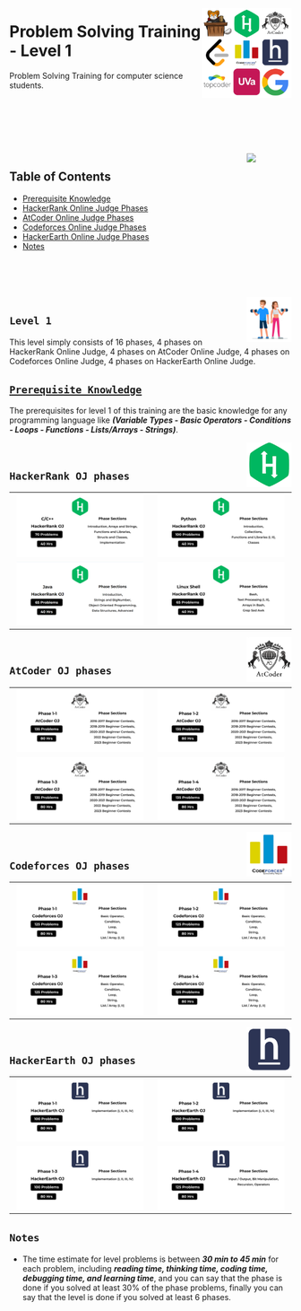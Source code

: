 <picture><img align="right" width="160" src="/logos/problem-solving-training.png"></img></picture>

# Problem Solving Training - Level 1
Problem Solving Training for computer science students.

<br><br><br><br>

<br>
<picture><img align="right" width="80" src="https://github.com/cs-MohamedAyman/cs-MohamedAyman/blob/master/repos-icons/agenda.png"></img></picture>

## Table of Contents
  * [Prerequisite Knowledge](#prerequisite-knowledge)
  * [HackerRank Online Judge Phases](#hackerrank-oj-phases)
  * [AtCoder Online Judge Phases](#atcoder-oj-phases)
  * [Codeforces Online Judge Phases](#codeforces-oj-phases)
  * [HackerEarth Online Judge Phases](#hackerearth-oj-phases)
  * [Notes](#notes)

<br><br><br><br>
<picture><img align="right" width="80" src="/logos/level-1.png"></img></picture>

## `Level 1`

This level simply consists of 16 phases, 4 phases on HackerRank Online Judge, 4 phases on AtCoder Online Judge, 4 phases on Codeforces Online Judge, 4 phases on HackerEarth Online Judge.

## [`Prerequisite Knowledge`](https://github.com/cs-MohamedAyman/computer-science-trainings/blob/master/programming-languages-and-object-oriented/README.md)
The prerequisites for level 1 of this training are the basic knowledge for any programming language like ***(Variable Types - Basic Operators - Conditions - Loops - Functions - Lists/Arrays - Strings)***.

<picture><img align="right" width="80" src="/logos/hackerrank.png"></img></picture>
<br>

## `HackerRank OJ phases`

<table>
    <tbody>
        <tr>
<td align="center"><a href="/level-1/hackerrank/cpp">         <img width="95%" src="/logos/hackerrank-01.png"></img></a></td>
<td align="center"><a href="/level-1/hackerrank/python">      <img width="95%" src="/logos/hackerrank-02.png"></img></a></td>
        </tr>
        <tr>
<td align="center"><a href="/level-1/hackerrank/java">        <img width="95%" src="/logos/hackerrank-03.png"></img></a></td>
<td align="center"><a href="/level-1/hackerrank/linux-shell"> <img width="95%" src="/logos/hackerrank-04.png"></img></a></td>
        </tr>
    </tbody>
</table>

<picture><img align="right" width="80" src="/logos/atcoder.png"></img></picture>
<br>

## `AtCoder OJ phases`

<table>
    <tbody>
        <tr>
<td align="center"><a href="/level-1/atcoder/phase-1-1">      <img width="95%" src="/logos/atcoder-01.png"></img></a></td>
<td align="center"><a href="/level-1/atcoder/phase-1-2">      <img width="95%" src="/logos/atcoder-02.png"></img></a></td>
        </tr>
        <tr>
<td align="center"><a href="/level-1/atcoder/phase-1-3">      <img width="95%" src="/logos/atcoder-03.png"></img></a></td>
<td align="center"><a href="/level-1/atcoder/phase-1-4">      <img width="95%" src="/logos/atcoder-04.png"></img></a></td>
        </tr>
    </tbody>
</table>

<picture><img align="right" width="80" src="/logos/codeforces.png"></img></picture>
<br>

## `Codeforces OJ phases`

<table>
    <tbody>
        <tr>
<td align="center"><a href="/level-1/codeforces/phase-1-1">   <img width="95%" src="/logos/codeforces-01.png"></img></a></td>
<td align="center"><a href="/level-1/codeforces/phase-1-2">   <img width="95%" src="/logos/codeforces-02.png"></img></a></td>
        </tr>
        <tr>
<td align="center"><a href="/level-1/codeforces/phase-1-3">   <img width="95%" src="/logos/codeforces-03.png"></img></a></td>
<td align="center"><a href="/level-1/codeforces/phase-1-4">   <img width="95%" src="/logos/codeforces-04.png"></img></a></td>
        </tr>
    </tbody>
</table>

<picture><img align="right" width="80" src="/logos/hackerearth.png"></img></picture>
<br>

## `HackerEarth OJ phases`

<table>
    <tbody>
        <tr>
<td align="center"><a href="/level-1/hackerearth/phase-1-1">  <img width="95%" src="/logos/hackerearth-01.png"></img></a></td>
<td align="center"><a href="/level-1/hackerearth/phase-1-2">  <img width="95%" src="/logos/hackerearth-02.png"></img></a></td>
        </tr>
        <tr>
<td align="center"><a href="/level-1/hackerearth/phase-1-3">  <img width="95%" src="/logos/hackerearth-03.png"></img></a></td>
<td align="center"><a href="/level-1/hackerearth/phase-1-4">  <img width="95%" src="/logos/hackerearth-04.png"></img></a></td>
        </tr>
    </tbody>
</table>

## `Notes`

* The time estimate for level problems is between ***30 min to 45 min*** for each problem, including ***reading time, thinking time, coding time, debugging time, and learning time***, and you can say that the phase is done if you solved at least 30% of the phase problems, finally you can say that the level is done if you solved at least 6 phases.

<br>
